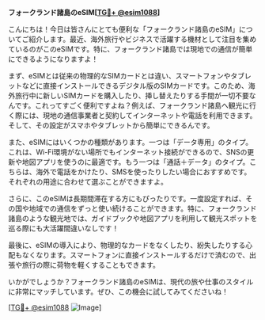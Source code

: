 **フォークランド諸島のeSIM[[TG💪+ @esim1088](https://t.me/s/esim1088)]**

こんにちは！今日は皆さんにとても便利な「フォークランド諸島のeSIM」についてご紹介します。最近、海外旅行やビジネスで活躍する機材として注目を集めているのがこのeSIMです。特に、フォークランド諸島では現地での通信が簡単にできるようになりますよ！

まず、eSIMとは従来の物理的なSIMカードとは違い、スマートフォンやタブレットなどに直接インストールできるデジタル版のSIMカードです。このため、海外旅行中に新しいSIMカードを購入したり、挿し替えたりする手間が一切不要なんです。これってすごく便利ですよね？例えば、フォークランド諸島へ観光に行く際には、現地の通信事業者と契約してインターネットや電話を利用できます。そして、その設定がスマホやタブレットから簡単にできるんです。

また、eSIMにはいくつかの種類があります。一つは「データ専用」のタイプ。これは、Wi-Fi環境がない場所でもインターネット接続ができるので、SNSの更新や地図アプリを使うのに最適です。もう一つは「通話＋データ」のタイプ。こちらは、海外で電話をかけたり、SMSを使ったりしたい場合におすすめです。それぞれの用途に合わせて選ぶことができますよ。

さらに、このeSIMは長期間滞在する方にもぴったりです。一度設定すれば、その国や地域での通信をずっと使い続けることができます。特に、フォークランド諸島のような観光地では、ガイドブックや地図アプリを利用して観光スポットを巡る際にも大活躍間違いなしです！

最後に、eSIMの導入により、物理的なカードをなくしたり、紛失したりする心配もなくなります。スマートフォンに直接インストールするだけで済むので、出張や旅行の際に荷物を軽くすることもできます。

いかがでしょうか？フォークランド諸島のeSIMは、現代の旅や仕事のスタイルに非常にマッチしています。ぜひ、この機会に試してみてくださいね！

[[TG💪+ @esim1088](https://t.me/s/esim1088) ![Image](https://i.postimg.cc/Y0z9fWf4/image.png)]